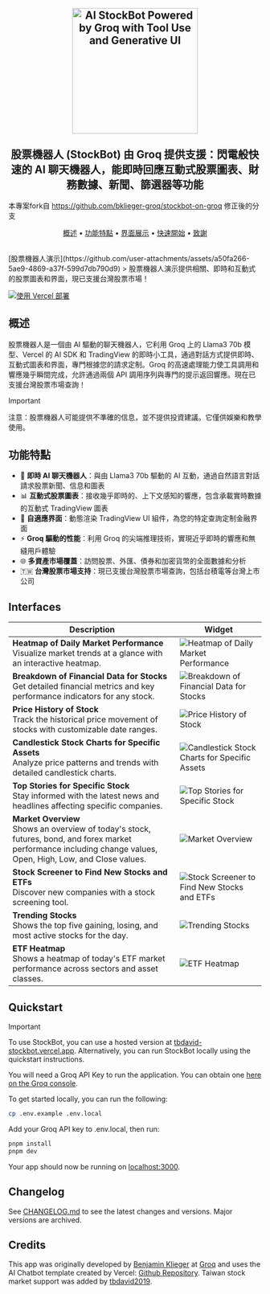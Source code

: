 <h2 align="center">
 <br>
 <img src="https://i.imgur.com/f1C7EdN.png" alt="AI StockBot Powered by Groq with Tool Use and Generative UI" width="250">
 <br>
 <br>
 股票機器人 (StockBot) 由 Groq 提供支援：閃電般快速的 AI 聊天機器人，能即時回應互動式股票圖表、財務數據、新聞、篩選器等功能
 <br>
</h2>

本專案fork自 https://github.com/bklieger-groq/stockbot-on-groq
修正後的分支

<p align="center">
 <a href="#概述">概述</a> •
 <a href="#功能特點">功能特點</a> •
 <a href="#Interfaces">界面展示</a> •
 <a href="#Quickstart">快速開始</a> •
 <a href="#Credits">致謝</a>
</p>

<br>
[股票機器人演示](https://github.com/user-attachments/assets/a50fa266-5ae9-4869-a37f-599d7db790d9)
> 股票機器人演示提供相關、即時和互動式的股票圖表和界面，現已支援台灣股票市場！

[![使用 Vercel 部署](https://vercel.com/button)](https://vercel.com/new/clone?repository-url=https%3A%2F%2Fgithub.com%2Ftbdavid2019%2Fstockbot&env=GROQ_API_KEY&envDescription=Get%20a%20Groq%20API%20Key&envLink=https%3A%2F%2Fconsole.groq.com%2Fkeys&project-name=stockbot-clone&repository-name=stockbot-clone&demo-title=StockBot&demo-description=Build%20a%20lightning-fast%20AI%20chatbot%20powered%20by%20Groq%20and%20Vercel%20AI%20SDK%20that%20responds%20with%20live%20stock%20charts%2C%20financials%2C%20news%2C%20and%20screeners.&demo-url=https%3A%2F%2Fgroq-stockbot.vercel.app%2F&demo-image=https%3A%2F%2Fi.imgur.com%2FjJfm8mm.png)

## 概述

股票機器人是一個由 AI 驅動的聊天機器人，它利用 Groq 上的 Llama3 70b 模型、Vercel 的 AI SDK 和 TradingView 的即時小工具，通過對話方式提供即時、互動式圖表和界面，專門根據您的請求定制。Groq 的高速處理能力使工具調用和響應幾乎瞬間完成，允許通過兩個 API 調用序列與專門的提示返回響應。現在已支援台灣股票市場查詢！

> [!IMPORTANT]
>  注意：股票機器人可能提供不準確的信息，並不提供投資建議。它僅供娛樂和教學使用。

## 功能特點

- 🤖 **即時 AI 聊天機器人**：與由 Llama3 70b 驅動的 AI 互動，通過自然語言對話請求股票新聞、信息和圖表
- 📊 **互動式股票圖表**：接收幾乎即時的、上下文感知的響應，包含承載實時數據的互動式 TradingView 圖表
- 🔄 **自適應界面**：動態渲染 TradingView UI 組件，為您的特定查詢定制金融界面
- ⚡ **Groq 驅動的性能**：利用 Groq 的尖端推理技術，實現近乎即時的響應和無縫用戶體驗
- 🌐 **多資產市場覆蓋**：訪問股票、外匯、債券和加密貨幣的全面數據和分析
- 🇹🇼 **台灣股票市場支持**：現已支援台灣股票市場查詢，包括台積電等台灣上市公司

## Interfaces
| Description | Widget |
|-------------|--------|
| **Heatmap of Daily Market Performance**<br>Visualize market trends at a glance with an interactive heatmap. | ![Heatmap of Daily Market Performance](https://github.com/user-attachments/assets/2e3919a3-280b-4be4-adcd-a1ff636bff3e) |
| **Breakdown of Financial Data for Stocks**<br>Get detailed financial metrics and key performance indicators for any stock. | ![Breakdown of Financial Data for Stocks](https://github.com/user-attachments/assets/c1c32dac-8295-4efb-ac1e-2eea8a89e7db) |
| **Price History of Stock**<br>Track the historical price movement of stocks with customizable date ranges. | ![Price History of Stock](https://github.com/user-attachments/assets/f588068e-4d95-4188-96fd-866d355c993e) |
| **Candlestick Stock Charts for Specific Assets**<br>Analyze price patterns and trends with detailed candlestick charts. | ![Candlestick Stock Charts for Specific Assets](https://github.com/user-attachments/assets/ce9ea4a8-a1fe-4ce7-be60-3f5d64d50ced) |
| **Top Stories for Specific Stock**<br>Stay informed with the latest news and headlines affecting specific companies. | ![Top Stories for Specific Stock](https://github.com/user-attachments/assets/fa0693f4-8eca-4d5c-90e7-42afda0d8acc) |
| **Market Overview**<br>Shows an overview of today's stock, futures, bond, and forex market performance including change values, Open, High, Low, and Close values. | ![Market Overview](https://github.com/user-attachments/assets/79048f3b-9153-41f9-8de5-6b3d45f331dd) |
| **Stock Screener to Find New Stocks and ETFs**<br>Discover new companies with a stock screening tool. | ![Stock Screener to Find New Stocks and ETFs](https://github.com/user-attachments/assets/8ecadec9-69a1-4e18-a9fe-7b30df9f6ff5) |
| **Trending Stocks**<br>Shows the top five gaining, losing, and most active stocks for the day. | ![Trending Stocks](https://github.com/user-attachments/assets/848c1ebf-7828-4116-a041-6f0ba7156bd5) |
| **ETF Heatmap**<br>Shows a heatmap of today's ETF market performance across sectors and asset classes. | ![ETF Heatmap](https://github.com/user-attachments/assets/cb2b29d9-acb7-4c8f-90c7-0390e72907f6) |

## Quickstart

> [!IMPORTANT]
> To use StockBot, you can use a hosted version at [tbdavid-stockbot.vercel.app](https://tbdavid-stockbot.vercel.app/).
> Alternatively, you can run StockBot locally using the quickstart instructions.


You will need a Groq API Key to run the application. You can obtain one [here on the Groq console](https://console.groq.com/keys).

To get started locally, you can run the following:

```bash
cp .env.example .env.local
```

Add your Groq API key to .env.local, then run:

```bash
pnpm install
pnpm dev
```

Your app should now be running on [localhost:3000](http://localhost:3000/).

## Changelog

See [CHANGELOG.md](CHANGELOG.md) to see the latest changes and versions. Major versions are archived.

## Credits

This app was originally developed by [Benjamin Klieger](https://x.com/benjaminklieger) at [Groq](https://groq.com) and uses the AI Chatbot template created by Vercel: [Github Repository](https://github.com/vercel/ai-chatbot). Taiwan stock market support was added by [tbdavid2019](https://github.com/tbdavid2019).
